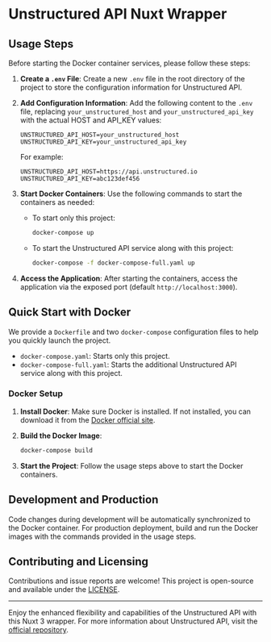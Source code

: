 # Unstructured API Nuxt Wrapper

## Usage Steps

Before starting the Docker container services, please follow these steps:

1. **Create a `.env` File**: Create a new `.env` file in the root directory of the project to store the configuration information for Unstructured API.

2. **Add Configuration Information**: Add the following content to the `.env` file, replacing `your_unstructured_host` and `your_unstructured_api_key` with the actual HOST and API_KEY values:

   ```
   UNSTRUCTURED_API_HOST=your_unstructured_host
   UNSTRUCTURED_API_KEY=your_unstructured_api_key
   ```

   For example:
   ```
   UNSTRUCTURED_API_HOST=https://api.unstructured.io
   UNSTRUCTURED_API_KEY=abc123def456
   ```

3. **Start Docker Containers**: Use the following commands to start the containers as needed:

   - To start only this project:
     ```bash
     docker-compose up
     ```
   - To start the Unstructured API service along with this project:
     ```bash
     docker-compose -f docker-compose-full.yaml up
     ```

4. **Access the Application**: After starting the containers, access the application via the exposed port (default `http://localhost:3000`).

## Quick Start with Docker

We provide a `Dockerfile` and two `docker-compose` configuration files to help you quickly launch the project.

- `docker-compose.yaml`: Starts only this project.
- `docker-compose-full.yaml`: Starts the additional Unstructured API service along with this project.

### Docker Setup

1. **Install Docker**: Make sure Docker is installed. If not installed, you can download it from the [Docker official site](https://www.docker.com/).

2. **Build the Docker Image**:
   ```bash
   docker-compose build
   ```

3. **Start the Project**: Follow the usage steps above to start the Docker containers.

## Development and Production

Code changes during development will be automatically synchronized to the Docker container. For production deployment, build and run the Docker images with the commands provided in the usage steps.

## Contributing and Licensing

Contributions and issue reports are welcome! This project is open-source and available under the [LICENSE](LICENSE).

---

Enjoy the enhanced flexibility and capabilities of the Unstructured API with this Nuxt 3 wrapper. For more information about Unstructured API, visit the [official repository](https://github.com/Unstructured-IO/unstructured-api).
